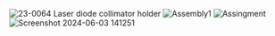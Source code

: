 
![23-0064  Laser diode collimator holder](https://github.com/StrontiumGroup/Injection-locked-laser-system/assets/123593581/8d9722d0-a9d2-4e55-9d42-6235228551bc)
![Assembly1](https://github.com/StrontiumGroup/Injection-locked-laser-system/assets/123593581/1cb958eb-d1d5-4a71-97b9-1e7e842d25cf)
![Assingment](https://github.com/StrontiumGroup/Injection-locked-laser-system/assets/123593581/8ab8b6d3-cfd4-4573-9c4a-cab6f2494542)
![Screenshot 2024-06-03 141251](https://github.com/StrontiumGroup/Injection-locked-laser-system/assets/123593581/21716375-d518-41cc-96cd-49c71b5ec0ce)


